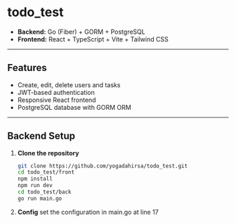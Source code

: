 # todo_test

- **Backend:** Go (Fiber) + GORM + PostgreSQL
- **Frontend:** React + TypeScript + Vite + Tailwind CSS

---

## Features

- Create, edit, delete users and tasks
- JWT-based authentication
- Responsive React frontend
- PostgreSQL database with GORM ORM

---

## Backend Setup

1. **Clone the repository**
   ```bash
   git clone https://github.com/yogadahirsa/todo_test.git
   cd todo_test/front
   npm install
   npm run dev
   cd todo_test/back
   go run main.go
2. **Config**
    set the configuration in main.go at line 17

